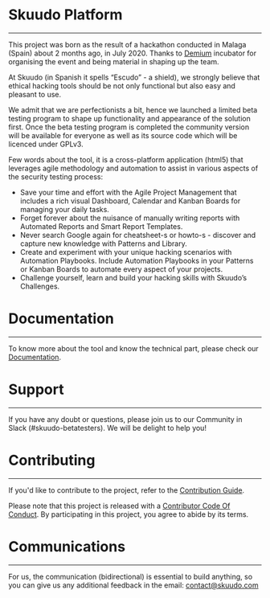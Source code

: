 # **Skuudo Platform**
***
This project was born as the result of a hackathon conducted in Malaga (Spain) about 2 months ago, in July 2020.
Thanks to [Demium](https://demium.com) incubator for organising the event and being material in shaping up the team. 
 
At Skuudo (in Spanish it spells “Escudo” - a shield), we strongly believe that ethical hacking tools should be not only functional but also easy and pleasant to use. 

We admit that we are perfectionists a bit, hence we launched a limited beta testing program to shape up functionality and appearance of the solution first. 
Once the beta testing program is completed the community version will be available for everyone as well as its source code which will be licenced under GPLv3.
 
Few words about the tool, it is a cross-platform application (html5) that leverages agile methodology and automation to assist in various aspects of the security testing process:
- Save your time and effort with the Agile Project Management that includes a rich visual Dashboard, Calendar and Kanban Boards for managing your daily tasks.
- Forget forever about the nuisance of manually writing reports with Automated Reports and Smart Report Templates.
- Never search Google again for cheatsheet-s or howto-s - discover and capture new knowledge with Patterns and Library. 
- Create and experiment with your unique hacking scenarios with Automation Playbooks. Include Automation Playbooks in your Patterns or Kanban Boards to automate every aspect of your projects.
- Challenge yourself,  learn and build your hacking skills with Skuudo’s Challenges.


# **Documentation**
***
To know more about the tool and know the technical part, please check our [Documentation](https://github.com/Skuudoer/wihwin/wiki/Documentation). 

# **Support**
***
If you have any doubt or questions, please join us to our Community in Slack (#skuudo-betatesters). We will be delight to help you!

# **Contributing**
***
If you'd like to contribute to the project, refer to the [Contribution Guide](https://github.com/Skuudoer/wihwin/wiki/Contribution-Guide).

Please note that this project is released with a [Contributor Code Of Conduct](https://github.com/Skuudoer/wihwin/wiki/Code-of-Conduct). By participating in this project, you agree to abide by its terms.

# **Communications**
***

For us, the communication (bidirectional) is essential to build anything, so you can give us any additional feedback in the email: contact@skuudo.com 

